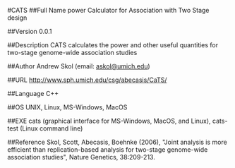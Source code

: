 #CATS
##Full Name
power Calculator for Association with Two Stage design

##Version
0.0.1

##Description
CATS calculates the power and other useful quantities for two-stage genome-wide association studies

##Author
Andrew Skol (email: askol@umich.edu)

##URL
http://www.sph.umich.edu/csg/abecasis/CaTS/

##Language
C++

##OS
UNIX, Linux, MS-Windows, MacOS

##EXE
cats (graphical interface for MS-Windows, MacOS, and Linux), cats-test (Linux command line)

##Reference
Skol, Scott, Abecasis, Boehnke (2006), "Joint analysis is more efficient than replication-based analysis for two-stage genome-wide association studies", Nature Genetics, 38:209-213.

